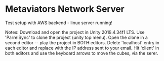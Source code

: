 # Metaviators Network Server

Test setup with AWS backend - linux server running!

Notes:
Download and open the project in Unity 2019.4.34f1 LTS. Use 'ParrelSync' to clone the project (unity top menu).
Open the clone in a second editor -- play the project in BOTH editors. Delete 'localhost' entry in each editor and replace 
with the IP address sent to your email. Hit 'client' in both editors and use the keyboard arrows to move the cubes, via the serer.
